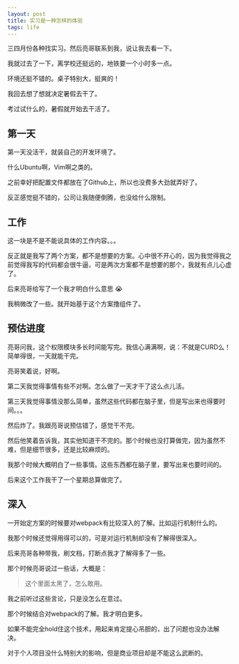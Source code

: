 ```yaml
---
layout: post
title: 实习是一种怎样的体验
tags: life
---
```


三四月份各种找实习。然后亮哥联系到我，说让我去看一下。

我就过去了一下，离学校还挺远的，地铁要一个小时多一点。

环境还挺不错的。桌子特别大，挺爽的！

我回去想了想就决定暑假去干了。

考过试什么的，暑假就开始去干活了。

## 第一天

第一天没活干，就装自己的开发环境了。

什么Ubuntu啊，Vim啊之类的。

之前幸好把配置文件都放在了Github上，所以也没费多大劲就弄好了。

反正感觉挺不错的，公司让我随便倒腾，也没给什么限制。

## 工作

这一块是不是不能说具体的工作内容。。。

反正就是我写了两个方案，都不是想要的方案。心中很不开心的，因为我觉得我之前觉得我写的代码都会很牛逼，可是两次方案都不是想要的那个，我就有点儿心虚了。

后来亮哥给写了一个我才明白什么意思 :sob:

我稍微改了一些。就开始基于这个方案撸组件了。

## 预估进度

亮哥问我，这个权限模块多长时间能写完。我信心满满啊，说：不就是CURD么！简单得很，一天就能干完。

亮哥笑着说，好啊。

第二天我觉得事情有些不对啊。怎么做了一天才干了这么点儿活。

第三天我觉得事情没那么简单，虽然这些代码都在脑子里，但是写出来也得要时间。。。

然后炸了。我跟亮哥说预估错了，感觉干不完。

然后他笑着告诉我，其实他知道干不完的。那个时候也没打算做完，因为虽然不难，但是细节很多，还是比较麻烦的。

我那个时候大概明白了一些事情。这些东西都在脑子里，要写出来也要时间的。

后来这个工作我干了一个星期总算做完了。

## 深入

一开始定方案的时候要对webpack有比较深入的了解。比如运行机制什么的。

我那个时候还觉得用得可以的，可是对运行机制却没有了解得很深入。

后来亮哥各种带我，刷文档，打断点我才了解得多了一些。

那个时候亮哥说过一些话，大概是：

> 这个里面太黑了，怎么敢用。

我之前听过这些言论，只是没怎么在意过。

那个时候结合对webpack的了解。我才明白更多。

如果不能完全hold住这个技术，用起来肯定提心吊胆的，出了问题也没办法解决。

对于个人项目没什么特别大的影响，但是商业项目却是不能这么武断的。












